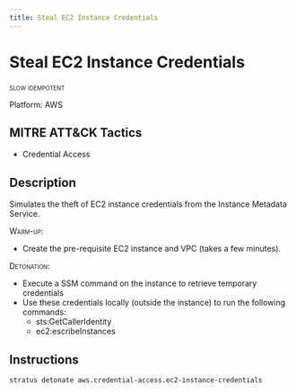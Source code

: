 ```yaml
---
title: Steal EC2 Instance Credentials
---
```


# Steal EC2 Instance Credentials

 <span class="smallcaps w3-badge w3-orange w3-round w3-text-sand" title="This attack technique might be slow to warm up or detonate">slow</span> 
 <span class="smallcaps w3-badge w3-blue w3-round w3-text-white" title="This attack technique can be detonated multiple times">idempotent</span> 

Platform: AWS

## MITRE ATT&CK Tactics


- Credential Access

## Description


Simulates the theft of EC2 instance credentials from the Instance Metadata Service.

<span style="font-variant: small-caps;">Warm-up</span>:

- Create the pre-requisite EC2 instance and VPC (takes a few minutes).

<span style="font-variant: small-caps;">Detonation</span>:

- Execute a SSM command on the instance to retrieve temporary credentials
- Use these credentials locally (outside the instance) to run the following commands:
	- sts:GetCallerIdentity
	- ec2:escribeInstances


## Instructions

```bash title="Detonate with Stratus Red Team"
stratus detonate aws.credential-access.ec2-instance-credentials
```